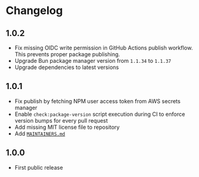 # Changelog

## 1.0.2

- Fix missing OIDC write permission in GitHub Actions publish workflow. This prevents proper package publishing.
- Upgrade Bun package manager version from `1.1.34` to `1.1.37`
- Upgrade dependencies to latest versions

## 1.0.1

- Fix publish by fetching NPM user access token from AWS secrets manager
- Enable `check:package-version` script execution during CI to enforce version bumps for every pull request
- Add missing MIT license file to repository
- Add [`MAINTAINERS.md`](./MAINTAINERS.md)

## 1.0.0

- First public release
